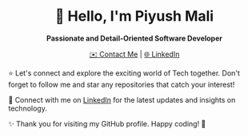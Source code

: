 <h1 align="center">👋 Hello, I'm Piyush Mali</h1>

<p align="center">
  <strong>Passionate and Detail-Oriented Software Developer</strong>
</p>

<p align="center">
  <a href="mailto:piyushmali702@gmail.com">✉️ Contact Me</a> |
  <a href="https://www.linkedin.com/in/mali12piyush/">🌐 LinkedIn</a>
</p>


⭐️ Let's connect and explore the exciting world of Tech together. Don't forget to follow me and star any repositories that catch your interest!

🔗 Connect with me on [LinkedIn](https://www.linkedin.com/in/mali12piyush/) for the latest updates and insights on technology.

✨ Thank you for visiting my GitHub profile. Happy coding! 🚀
